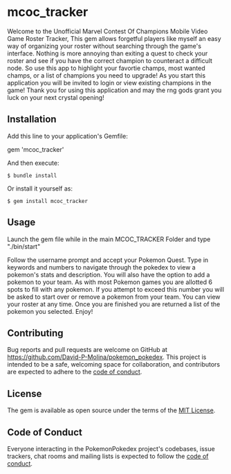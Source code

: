 # mcoc_tracker

Welcome to the Unofficial Marvel Contest Of Champions Mobile Video Game Roster Tracker, This gem allows forgetful players like myself an easy way of organizing your roster without searching through the game's interface. Nothing is more annoying than exiting a quest to check your roster and see if you have the correct champion to counteract a difficult node. So use this app to highlight your favortie champs, most wanted champs, or a list of champions you need to upgrade!
As you start this application you will be invited to login or view existing champions in the game! Thank you for using this application and may the rng gods grant you luck on your next crystal opening! 

## Installation

Add this line to your application's Gemfile:

gem 'mcoc_tracker'

And then execute:

    $ bundle install

Or install it yourself as:

    $ gem install mcoc_tracker

## Usage
Launch the gem file while in the main MCOC_TRACKER Folder and type "./bin/start"

Follow the username prompt and accept your Pokemon Quest. Type in keywords and numbers to navigate through the pokedex to view a pokemon's stats and description. You will also have the option to add a pokemon to your team. As with most Pokemon games you are allotted 6 spots to fill with any pokemon. If you attempt to exceed this number you will be asked to start over or remove a pokemon from your team. You can view your roster at any time. Once you are finished you are returned a list of the pokemon you selected. Enjoy!

## Contributing

Bug reports and pull requests are welcome on GitHub at https://github.com/David-P-Molina/pokemon_pokedex. This project is intended to be a safe, welcoming space for collaboration, and contributors are expected to adhere to the [code of conduct](https://github.com/David-P-Molina/pokemon_pokedex/blob/master/CODE_OF_CONDUCT.md).


## License

The gem is available as open source under the terms of the [MIT License](https://opensource.org/licenses/MIT).

## Code of Conduct

Everyone interacting in the PokemonPokedex project's codebases, issue trackers, chat rooms and mailing lists is expected to follow the [code of conduct](https://github.com/[USERNAME]/pokemon_pokedex/blob/master/CODE_OF_CONDUCT.md).
